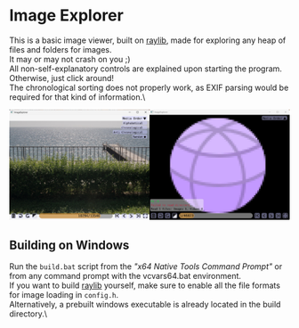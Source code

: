 # Image Explorer
This is a basic image viewer, built on [raylib](https://github.com/raysan5/raylib), made for exploring any heap of files and folders for images.\
It may or may not crash on you ;)\
All non-self-explanatory controls are explained upon starting the program. Otherwise, just click around!\
The chronological sorting does not properly work, as EXIF parsing would be required for that kind of information.\

<div align="center">
<img src="https://github.com/yuzeni/ImageExplorer/blob/main/misc/demo.jpg" alt="demo" width="800"/>
</div>

## Building on Windows
Run the `build.bat` script from the _"x64 Native Tools Command Prompt"_ or from any command prompt with the vcvars64.bat environment.\
If you want to build [raylib](https://github.com/raysan5/raylib) yourself, make sure to enable all the file formats for image loading in `config.h`.\
Alternatively, a prebuilt windows executable is already located in the build directory.\
